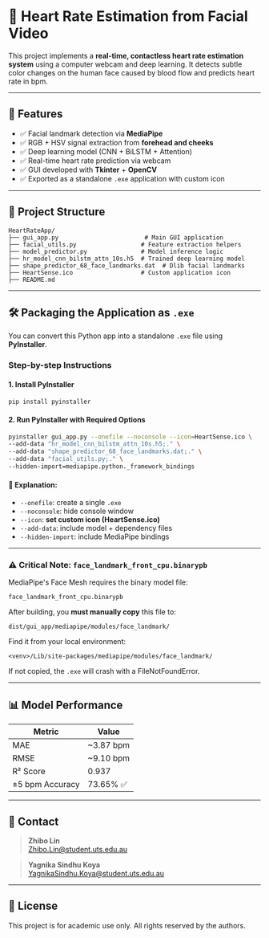 
# 🧠 Heart Rate Estimation from Facial Video

This project implements a **real-time, contactless heart rate estimation system** using a computer webcam and deep learning. It detects subtle color changes on the human face caused by blood flow and predicts heart rate in bpm.

---

## 🚀 Features

- ✅ Facial landmark detection via **MediaPipe**
- ✅ RGB + HSV signal extraction from **forehead and cheeks**
- ✅ Deep learning model (CNN + BiLSTM + Attention)
- ✅ Real-time heart rate prediction via webcam
- ✅ GUI developed with **Tkinter** + **OpenCV**
- ✅ Exported as a standalone `.exe` application with custom icon

---

## 📂 Project Structure

```
HeartRateApp/
├── gui_app.py                        # Main GUI application
├── facial_utils.py                  # Feature extraction helpers
├── model_predictor.py               # Model inference logic
├── hr_model_cnn_bilstm_attn_10s.h5  # Trained deep learning model
├── shape_predictor_68_face_landmarks.dat  # Dlib facial landmarks
├── HeartSense.ico                   # Custom application icon
├── README.md
```

---

## 🛠 Packaging the Application as `.exe`

You can convert this Python app into a standalone `.exe` file using **PyInstaller**.

### Step-by-step Instructions

#### 1. Install PyInstaller

```bash
pip install pyinstaller
```

#### 2. Run PyInstaller with Required Options

```bash
pyinstaller gui_app.py --onefile --noconsole --icon=HeartSense.ico \
--add-data "hr_model_cnn_bilstm_attn_10s.h5;." \
--add-data "shape_predictor_68_face_landmarks.dat;." \
--add-data "facial_utils.py;." \
--hidden-import=mediapipe.python._framework_bindings
```

#### 🔹 Explanation:

- `--onefile`: create a single `.exe`
- `--noconsole`: hide console window
- `--icon`: **set custom icon (HeartSense.ico)**
- `--add-data`: include model + dependency files
- `--hidden-import`: include MediaPipe bindings

---

### ⚠️ Critical Note: `face_landmark_front_cpu.binarypb`

MediaPipe's Face Mesh requires the binary model file:

```
face_landmark_front_cpu.binarypb
```

After building, you **must manually copy** this file to:

```
dist/gui_app/mediapipe/modules/face_landmark/
```

Find it from your local environment:

```
<venv>/Lib/site-packages/mediapipe/modules/face_landmark/
```

If not copied, the `.exe` will crash with a FileNotFoundError.

---

## 📊 Model Performance

| Metric             | Value         |
|--------------------|---------------|
| MAE                | ~3.87 bpm     |
| RMSE               | ~9.10 bpm     |
| R² Score           | 0.937         |
| ±5 bpm Accuracy    | 73.65% ✅     |

---

## 📧 Contact

> **Zhibo Lin**  
> [Zhibo.Lin@student.uts.edu.au](mailto:Zhibo.Lin@student.uts.edu.au)

> **Yagnika Sindhu Koya**  
> [YagnikaSindhu.Koya@student.uts.edu.au](mailto:YagnikaSindhu.Koya@student.uts.edu.au)

---

## 📜 License

This project is for academic use only. All rights reserved by the authors.
